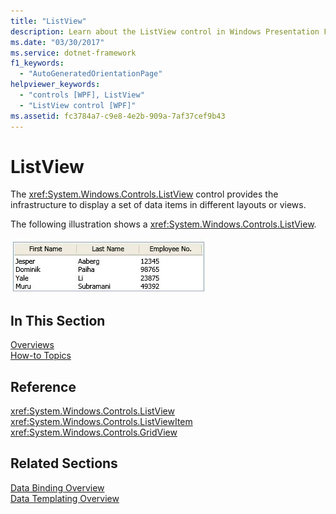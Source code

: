 ```yaml
---
title: "ListView"
description: Learn about the ListView control in Windows Presentation Foundation (WPF), which allows users to displays data items in different layouts or views.
ms.date: "03/30/2017"
ms.service: dotnet-framework
f1_keywords: 
  - "AutoGeneratedOrientationPage"
helpviewer_keywords: 
  - "controls [WPF], ListView"
  - "ListView control [WPF]"
ms.assetid: fc3784a7-c9e8-4e2b-909a-7af37cef9b43
---
```

# ListView

The <xref:System.Windows.Controls.ListView> control provides the infrastructure to display a set of data items in different layouts or views.  
  
 The following illustration shows a <xref:System.Windows.Controls.ListView>.  
  
 ![Screenshot that shows a ListView with GridView output.](./media/gridview-overview/listview-gridview-output.jpg)  
  
## In This Section  

 [Overviews](listview-overviews.md)  
 [How-to Topics](listview-how-to-topics.md)  
  
## Reference  

 <xref:System.Windows.Controls.ListView>  
  <xref:System.Windows.Controls.ListViewItem>  
  <xref:System.Windows.Controls.GridView>  
  
## Related Sections  

 [Data Binding Overview](../data/data-binding-overview.md)  
  [Data Templating Overview](../data/data-templating-overview.md)
